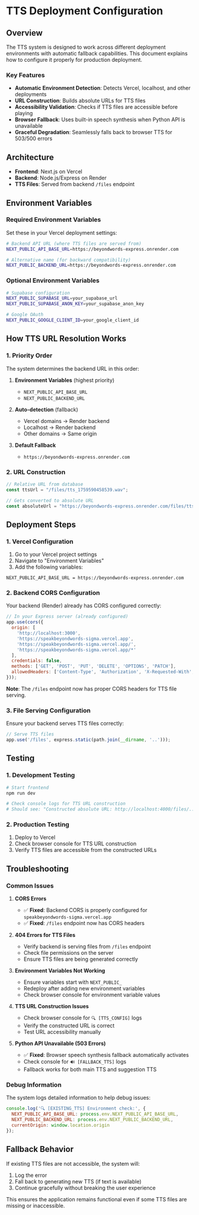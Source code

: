# TTS Deployment Configuration

## Overview

The TTS system is designed to work across different deployment environments with automatic fallback capabilities. This document explains how to configure it properly for production deployment.

### Key Features
- **Automatic Environment Detection**: Detects Vercel, localhost, and other deployments
- **URL Construction**: Builds absolute URLs for TTS files
- **Accessibility Validation**: Checks if TTS files are accessible before playing
- **Browser Fallback**: Uses built-in speech synthesis when Python API is unavailable
- **Graceful Degradation**: Seamlessly falls back to browser TTS for 503/500 errors

## Architecture

- **Frontend**: Next.js on Vercel
- **Backend**: Node.js/Express on Render
- **TTS Files**: Served from backend `/files` endpoint

## Environment Variables

### Required Environment Variables

Set these in your Vercel deployment settings:

```bash
# Backend API URL (where TTS files are served from)
NEXT_PUBLIC_API_BASE_URL=https://beyondwords-express.onrender.com

# Alternative name (for backward compatibility)
NEXT_PUBLIC_BACKEND_URL=https://beyondwords-express.onrender.com
```

### Optional Environment Variables

```bash
# Supabase configuration
NEXT_PUBLIC_SUPABASE_URL=your_supabase_url
NEXT_PUBLIC_SUPABASE_ANON_KEY=your_supabase_anon_key

# Google OAuth
NEXT_PUBLIC_GOOGLE_CLIENT_ID=your_google_client_id
```

## How TTS URL Resolution Works

### 1. Priority Order

The system determines the backend URL in this order:

1. **Environment Variables** (highest priority)
   - `NEXT_PUBLIC_API_BASE_URL`
   - `NEXT_PUBLIC_BACKEND_URL`

2. **Auto-detection** (fallback)
   - Vercel domains → Render backend
   - Localhost → Render backend
   - Other domains → Same origin

3. **Default Fallback**
   - `https://beyondwords-express.onrender.com`

### 2. URL Construction

```typescript
// Relative URL from database
const ttsUrl = "/files/tts_1759590458539.wav";

// Gets converted to absolute URL
const absoluteUrl = "https://beyondwords-express.onrender.com/files/tts_1759590458539.wav";
```

## Deployment Steps

### 1. Vercel Configuration

1. Go to your Vercel project settings
2. Navigate to "Environment Variables"
3. Add the following variables:

```
NEXT_PUBLIC_API_BASE_URL = https://beyondwords-express.onrender.com
```

### 2. Backend CORS Configuration

Your backend (Render) already has CORS configured correctly:

```javascript
// In your Express server (already configured)
app.use(cors({ 
  origin: [
    'http://localhost:3000',
    'https://speakbeyondwords-sigma.vercel.app',
    'https://speakbeyondwords-sigma.vercel.app/',
    'https://speakbeyondwords-sigma.vercel.app/*'
  ], 
  credentials: false,
  methods: ['GET', 'POST', 'PUT', 'DELETE', 'OPTIONS', 'PATCH'],
  allowedHeaders: ['Content-Type', 'Authorization', 'X-Requested-With', 'Accept', 'Origin']
}));
```

**Note**: The `/files` endpoint now has proper CORS headers for TTS file serving.

### 3. File Serving Configuration

Ensure your backend serves TTS files correctly:

```javascript
// Serve TTS files
app.use('/files', express.static(path.join(__dirname, '..')));
```

## Testing

### 1. Development Testing

```bash
# Start frontend
npm run dev

# Check console logs for TTS URL construction
# Should see: "Constructed absolute URL: http://localhost:4000/files/..."
```

### 2. Production Testing

1. Deploy to Vercel
2. Check browser console for TTS URL construction
3. Verify TTS files are accessible from the constructed URLs

## Troubleshooting

### Common Issues

1. **CORS Errors**
   - ✅ **Fixed**: Backend CORS is properly configured for `speakbeyondwords-sigma.vercel.app`
   - ✅ **Fixed**: `/files` endpoint now has CORS headers

2. **404 Errors for TTS Files**
   - Verify backend is serving files from `/files` endpoint
   - Check file permissions on the server
   - Ensure TTS files are being generated correctly

3. **Environment Variables Not Working**
   - Ensure variables start with `NEXT_PUBLIC_`
   - Redeploy after adding new environment variables
   - Check browser console for environment variable values

4. **TTS URL Construction Issues**
   - Check browser console for `🔍 [TTS_CONFIG]` logs
   - Verify the constructed URL is correct
   - Test URL accessibility manually

5. **Python API Unavailable (503 Errors)**
   - ✅ **Fixed**: Browser speech synthesis fallback automatically activates
   - Check console for `🔊 [FALLBACK_TTS]` logs
   - Fallback works for both main TTS and suggestion TTS

### Debug Information

The system logs detailed information to help debug issues:

```javascript
console.log('🔍 [EXISTING_TTS] Environment check:', {
  NEXT_PUBLIC_API_BASE_URL: process.env.NEXT_PUBLIC_API_BASE_URL,
  NEXT_PUBLIC_BACKEND_URL: process.env.NEXT_PUBLIC_BACKEND_URL,
  currentOrigin: window.location.origin
});
```

## Fallback Behavior

If existing TTS files are not accessible, the system will:

1. Log the error
2. Fall back to generating new TTS (if text is available)
3. Continue gracefully without breaking the user experience

This ensures the application remains functional even if some TTS files are missing or inaccessible.
